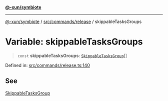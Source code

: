 [**@-xun/symbiote**](../../../../README.md)

***

[@-xun/symbiote](../../../../README.md) / [src/commands/release](../README.md) / skippableTasksGroups

# Variable: skippableTasksGroups

> `const` **skippableTasksGroups**: [`SkippableTasksGroup`](../enumerations/SkippableTasksGroup.md)[]

Defined in: [src/commands/release.ts:140](https://github.com/Xunnamius/symbiote/blob/5a6b8fdd6bad1753f065e8a0fabc20b629cd4120/src/commands/release.ts#L140)

## See

[SkippableTasksGroup](../enumerations/SkippableTasksGroup.md)
